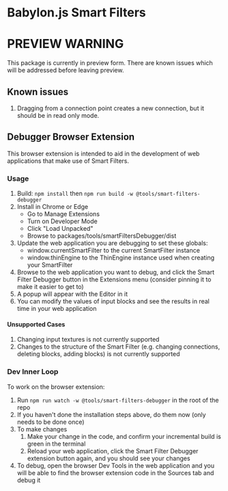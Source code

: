 # Babylon.js Smart Filters

# PREVIEW WARNING

This package is currently in preview form. There are known issues which will be addressed before leaving preview.

## Known issues

1. Dragging from a connection point creates a new connection, but it should be in read only mode.

## Debugger Browser Extension

This browser extension is intended to aid in the development of web applications that make use of Smart Filters.

### Usage

1. Build: `npm install` then `npm run build -w @tools/smart-filters-debugger`
1. Install in Chrome or Edge
    - Go to Manage Extensions
    - Turn on Developer Mode
    - Click "Load Unpacked"
    - Browse to packages/tools/smartFiltersDebugger/dist
1. Update the web application you are debugging to set these globals:
    - window.currentSmartFilter to the current SmartFilter instance
    - window.thinEngine to the ThinEngine instance used when creating your SmartFilter
1. Browse to the web application you want to debug, and click the Smart Filter Debugger button in the Extensions menu (consider pinning it to make it easier to get to)
1. A popup will appear with the Editor in it
1. You can modify the values of input blocks and see the results in real time in your web application

#### Unsupported Cases

1. Changing input textures is not currently supported
1. Changes to the structure of the Smart Filter (e.g. changing connections, deleting blocks, adding blocks) is not currently supported

### Dev Inner Loop

To work on the browser extension:

1. Run `npm run watch -w @tools/smart-filters-debugger` in the root of the repo
1. If you haven't done the installation steps above, do them now (only needs to be done once)
1. To make changes
    1. Make your change in the code, and confirm your incremental build is green in the terminal
    1. Reload your web application, click the Smart Filter Debugger extension button again, and you should see your changes
1. To debug, open the browser Dev Tools in the web application and you will be able to find the browser extension code in the Sources tab and debug it
